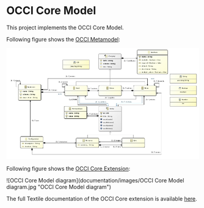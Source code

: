 # OCCI Core Model

This project implements the OCCI Core Model.

Following figure shows the [OCCI Metamodel](model/OCCI.ecore):

![OCCI Metamodel diagram](documentation/images/OCCI-Metamodel-diagram.jpg "OCCI Metamodel diagram")

Following figure shows the [OCCI Core Extension](model/Core.occie):

![OCCI Core Model diagram](documentation/images/OCCI Core Model diagram.jpg "OCCI Core Model diagram")

The full Textile documentation of the OCCI Core extension is available [here](documentation/textile/core.textile).
